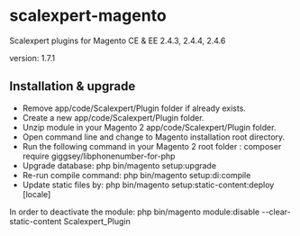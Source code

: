 # scalexpert-magento

Scalexpert plugins for Magento CE & EE 2.4.3, 2.4.4, 2.4.6

version: 1.7.1
 
## Installation & upgrade

- Remove app/code/Scalexpert/Plugin folder if already exists.
- Create a new app/code/Scalexpert/Plugin folder.
- Unzip module in your Magento 2 app/code/Scalexpert/Plugin folder.
- Open command line and change to Magento installation root directory.
- Run the following command in your Magento 2 root folder : composer require giggsey/libphonenumber-for-php
- Upgrade database: php bin/magento setup:upgrade
- Re-run compile command: php bin/magento setup:di:compile
- Update static files by: php bin/magento setup:static-content:deploy [locale]

In order to deactivate the module: php bin/magento module:disable --clear-static-content Scalexpert_Plugin
